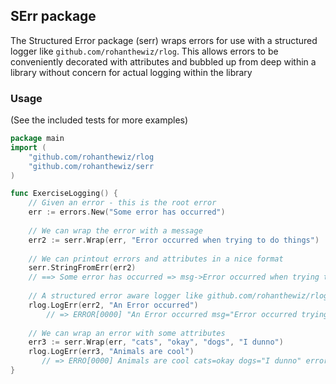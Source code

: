 ## SErr package
The Structured Error package (serr) wraps errors for use with a structured logger like `github.com/rohanthewiz/rlog`.
This allows errors to be conveniently decorated with attributes and bubbled up from deep within a library without concern for actual logging within the library

### Usage
(See the included tests for more examples)

```go
package main
import (
    "github.com/rohanthewiz/rlog
    "github.com/rohanthewiz/serr
)

func ExerciseLogging() {
    // Given an error - this is the root error
    err := errors.New("Some error has occurred")
   
    // We can wrap the error with a message
    err2 := serr.Wrap(err, "Error occurred when trying to do things")
	
	// We can printout errors and attributes in a nice format
	serr.StringFromErr(err2)
	// ==> Some error has occurred => msg->Error occurred when trying to do things
	
    // A structured error aware logger like github.com/rohanthewiz/rlog can output all attributes
    rlog.LogErr(err2, "An Error occurred")
        // => ERROR[0000] "An Error occurred msg="Error occurred trying to do things" error="Some error has occurred"
    
    // We can wrap an error with some attributes  
    err3 := serr.Wrap(err, "cats", "okay", "dogs", "I dunno")
    rlog.LogErr(err3, "Animals are cool")
       // => ERRO[0000] Animals are cool cats=okay dogs="I dunno" error="Some error has occurred"
}
```
